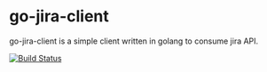 go-jira-client
==============

go-jira-client is a simple client written in golang to consume jira API.

[![Build Status](https://travis-ci.org/plouc/go-jira-client.png?branch=master)](https://travis-ci.org/plouc/go-jira-client)
